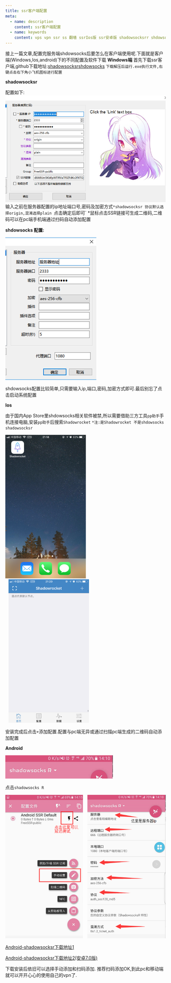 ```yaml
---
title: ssr客户端配置
meta:
  - name: description
    content: ssr客户端配置
  - name: keywords
    content: vps vpn ssr ss 翻墙 ssrIos版 ssr安卓版 shadowsocksrr shdowsocks
---
```


接上一篇文章,配置完服务端shdowsocks后要怎么在客户端使用呢.下面就是客户端(Windows,Ios,android)下的不同配置及软件下载
 **Windows端**
 首先下载ssr客户端,github下载地址:[shadowsocksr](https://github.com/shadowsocksrr/shadowsocksr-csharp/releases)[shdowsocks](https://github.com/shadowsocks/shadowsocks-windows/releases)
 `下载解压后运行.exe执行文件,右键点击右下角小飞机图标进行配置`

 **shadowsocksr**

 配置如下:![ssr1](../public/img/ssrClient1.png)输入之前在服务器配置的ip地址端口号,密码及加密方式`*shadowsocksr 协议默认选择origin,混淆选择plain
 `点击确定后即可`
 *鼠标点击SSR链接可生成二维码,二维码可以在pc端手机端通过扫码自动添加配置

 **shdowsocks 配置:**

 ![ss2](../public/img/ssrClient2.png)

 shdowsocks配置比较简单,只需要输入ip,端口,密码,加密方式即可.最后别忘了点击启动系统配置

 **Ios**

 由于国内App Store里shdowsocks相关软件被禁,所以需要借助三方工具`pp助手`手机连接电脑,安装`pp助手`后搜索`Shadowrocket`
 `*注:是Shadowrocket 不是shdowsocks shadowsocksr`
  <p>
  <img src="../public/img/ssrClient3.png" height="450" />
  <img src="../public/img/ssrClient4.png"  style="margin-left:10px" height="450" />
  </p>


 安装完成后点击`+`添加配置.配置与pc端无异或通过扫描pc端生成的二维码自动添加配置

 **Android**

  ![ss2](../public/img/ssrClient5.png)

  点击`shadowsocks R`

  <p>
  <img src="../public/img/ssrClient6.png" height="450" />
  <img src="../public/img/ssrClient7.png" style="margin-left:10px" height="450" />
  </p>





 [Android-shadowsocksr下载地址1](https://www.i5seo.com/1/SSR_3.4_for_android.zip)

 [Android-shadowsocksr下载地址2(安卓7.0版)](http://www.i5seo.com/1/Android-7.0-SSR.zip)

 下载安装后依旧可以选择手动添加和扫码添加.
 推荐扫码添加OK,到此pc和移动端就可以开开心心的使用自己的vpn了.
